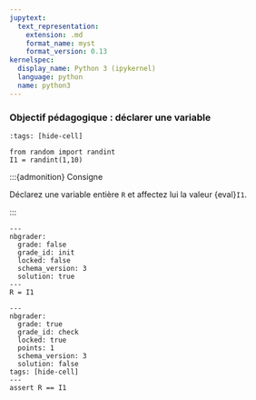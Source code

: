 ```yaml
---
jupytext:
  text_representation:
    extension: .md
    format_name: myst
    format_version: 0.13
kernelspec:
  display_name: Python 3 (ipykernel)
  language: python
  name: python3
---
```


### Objectif pédagogique : déclarer une variable

```{code-cell} ipython3
:tags: [hide-cell]

from random import randint
I1 = randint(1,10)
```

:::{admonition} Consigne

Déclarez une variable entière `R` et affectez lui la valeur {eval}`I1`.

:::

```{code-cell} ipython3
---
nbgrader:
  grade: false
  grade_id: init
  locked: false
  schema_version: 3
  solution: true
---
R = I1
```

```{code-cell} ipython3
---
nbgrader:
  grade: true
  grade_id: check
  locked: true
  points: 1
  schema_version: 3
  solution: false
tags: [hide-cell]
---
assert R == I1
```
